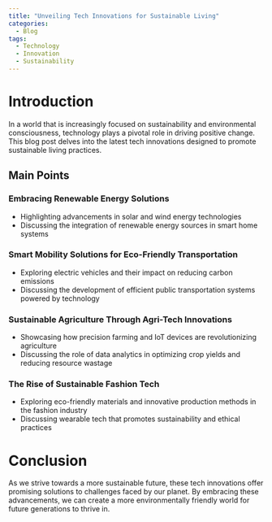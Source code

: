 ```yaml
---
title: "Unveiling Tech Innovations for Sustainable Living"
categories:
  - Blog
tags:
  - Technology
  - Innovation
  - Sustainability
---
```


# Introduction
In a world that is increasingly focused on sustainability and environmental consciousness, technology plays a pivotal role in driving positive change. This blog post delves into the latest tech innovations designed to promote sustainable living practices.

## Main Points
### Embracing Renewable Energy Solutions
- Highlighting advancements in solar and wind energy technologies
- Discussing the integration of renewable energy sources in smart home systems

### Smart Mobility Solutions for Eco-Friendly Transportation
- Exploring electric vehicles and their impact on reducing carbon emissions
- Discussing the development of efficient public transportation systems powered by technology

### Sustainable Agriculture Through Agri-Tech Innovations
- Showcasing how precision farming and IoT devices are revolutionizing agriculture
- Discussing the role of data analytics in optimizing crop yields and reducing resource wastage

### The Rise of Sustainable Fashion Tech
- Exploring eco-friendly materials and innovative production methods in the fashion industry
- Discussing wearable tech that promotes sustainability and ethical practices

# Conclusion
As we strive towards a more sustainable future, these tech innovations offer promising solutions to challenges faced by our planet. By embracing these advancements, we can create a more environmentally friendly world for future generations to thrive in.
